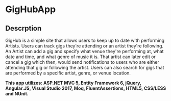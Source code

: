 # GigHubApp

## Descrption 
GigHub is a simple site that allows users to keep up to date with performing Artists. Users can track gigs they're attending or an artist they're following. An Artist can add a gig and specify what venue they're performing at, what date and time, and what genre of music it is. That artist can later edit or cancel a gig which then, would send notifications to users who are either attending that gig or following the artist. Users can also search for gigs that are performed by a specific artist, genre, or venue location.

**This app utilizes: ASP.NET MVC 5, Entity Framework 6, jQuery, Angular.JS, Visual Studio 2017, Moq, FluentAssertions, HTML5, CSS/LESS and NUnit.**

